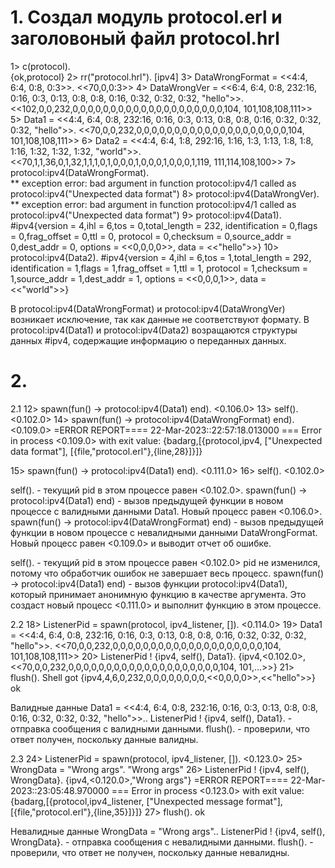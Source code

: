 # 1. Создал модуль protocol.erl и заголовоный файл protocol.hrl

1> c(protocol).                                                                                          
{ok,protocol}
2> rr("protocol.hrl").
[ipv4]
3> DataWrongFormat = <<4:4, 6:4, 0:8, 0:3>>.
<<70,0,0:3>>
4> DataWrongVer = <<6:4, 6:4, 0:8, 232:16, 0:16, 0:3, 0:13, 0:8, 0:8, 0:16, 0:32, 0:32, 0:32, "hello">>.
<<102,0,0,232,0,0,0,0,0,0,0,0,0,0,0,0,0,0,0,0,0,0,0,0,104,
  101,108,108,111>>
5> Data1 = <<4:4, 6:4, 0:8, 232:16, 0:16, 0:3, 0:13, 0:8, 0:8, 0:16, 0:32, 0:32, 0:32, "hello">>.
<<70,0,0,232,0,0,0,0,0,0,0,0,0,0,0,0,0,0,0,0,0,0,0,0,104,
  101,108,108,111>>
6> Data2 = <<4:4, 6:4, 1:8, 292:16, 1:16, 1:3, 1:13, 1:8, 1:8, 1:16, 1:32, 1:32, 1:32, "world">>.
<<70,1,1,36,0,1,32,1,1,1,0,1,0,0,0,1,0,0,0,1,0,0,0,1,119,
  111,114,108,100>>
7> protocol:ipv4(DataWrongFormat).                                                                       
** exception error: bad argument
     in function  protocol:ipv4/1
        called as protocol:ipv4("Unexpected data format")
8> protocol:ipv4(DataWrongVer).
** exception error: bad argument
     in function  protocol:ipv4/1
        called as protocol:ipv4("Unexpected data format")
9> protocol:ipv4(Data1).
#ipv4{version = 4,ihl = 6,tos = 0,total_length = 232,
      identification = 0,flags = 0,frag_offset = 0,ttl = 0,
      protocol = 0,checksum = 0,source_addr = 0,dest_addr = 0,
      options = <<0,0,0,0>>,
      data = <<"hello">>}
10> protocol:ipv4(Data2).
#ipv4{version = 4,ihl = 6,tos = 1,total_length = 292,
      identification = 1,flags = 1,frag_offset = 1,ttl = 1,
      protocol = 1,checksum = 1,source_addr = 1,dest_addr = 1,
      options = <<0,0,0,1>>,
      data = <<"world">>}

В protocol:ipv4(DataWrongFormat) и protocol:ipv4(DataWrongVer) возникает исключение, так как данные не соответствуют формату.
В protocol:ipv4(Data1) и protocol:ipv4(Data2) возращаются структуры данных #ipv4, содержащие информацию о переданных данных.

# 2.
2.1
12> spawn(fun() -> protocol:ipv4(Data1) end).
<0.106.0>
13> self().
<0.102.0>
14> spawn(fun() -> protocol:ipv4(DataWrongFormat) end).
<0.109.0>
=ERROR REPORT==== 22-Mar-2023::22:57:18.013000 ===
Error in process <0.109.0> with exit value:
{badarg,[{protocol,ipv4,
                   ["Unexpected data format"],
                   [{file,"protocol.erl"},{line,28}]}]}

15> spawn(fun() -> protocol:ipv4(Data1) end). 
<0.111.0>
16> self().
<0.102.0>

self(). - текущий pid в этом процессе равен <0.102.0>.
spawn(fun() -> protocol:ipv4(Data1) end) - вызов предыдущей функции в новом процессе с валидными данными Data1. Новый процесс равен <0.106.0>.
spawn(fun() -> protocol:ipv4(DataWrongFormat) end) - вызов предыдущей функции в новом процессе с невалидными данными DataWrongFormat. Новый процесс равен <0.109.0> и выводит отчет об ошибке.

self(). - текущий pid в этом процессе равен <0.102.0> pid не изменился, потому что обработчик ошибок не завершает весь процесс. 
spawn(fun() -> protocol:ipv4(Data1) end) - вызов функции protocol:ipv4(Data1), который принимает анонимную функцию в качестве аргумента. 
Это создаст новый процесс <0.111.0> и выполнит функцию в этом процессе.

2.2
18> ListenerPid = spawn(protocol, ipv4_listener, []).
<0.114.0>
19> Data1 = <<4:4, 6:4, 0:8, 232:16, 0:16, 0:3, 0:13, 0:8, 0:8, 0:16, 0:32, 0:32, 0:32, "hello">>.
<<70,0,0,232,0,0,0,0,0,0,0,0,0,0,0,0,0,0,0,0,0,0,0,0,104,
  101,108,108,111>>
20> ListenerPid ! {ipv4, self(), Data1}.
{ipv4,<0.102.0>,
      <<70,0,0,232,0,0,0,0,0,0,0,0,0,0,0,0,0,0,0,0,0,0,0,0,104,
        101,...>>}
21> flush().
Shell got {ipv4,4,6,0,232,0,0,0,0,0,0,0,0,<<0,0,0,0>>,<<"hello">>}
ok

Валидные данные Data1 = <<4:4, 6:4, 0:8, 232:16, 0:16, 0:3, 0:13, 0:8, 0:8, 0:16, 0:32, 0:32, 0:32, "hello">>..
ListenerPid ! {ipv4, self(), Data1}. - отправка сообщения с валидными данными.
flush(). - проверили, что ответ получен, поскольку данные валидны.

2.3
24> ListenerPid = spawn(protocol, ipv4_listener, []).
<0.123.0>
25> WrongData = "Wrong args".
"Wrong args"
26> ListenerPid ! {ipv4, self(), WrongData}.
{ipv4,<0.120.0>,"Wrong args"}
=ERROR REPORT==== 22-Mar-2023::23:05:48.970000 ===
Error in process <0.123.0> with exit value:
{badarg,[{protocol,ipv4_listener,
                   ["Unexpected message format"],
                   [{file,"protocol.erl"},{line,35}]}]}
27> flush().
ok

Невалидные данные WrongData = "Wrong args"..
ListenerPid ! {ipv4, self(), WrongData}. - отправка сообщения с невалидными данными.
flush(). - проверили, что ответ не получен, поскольку данные невалидны.
